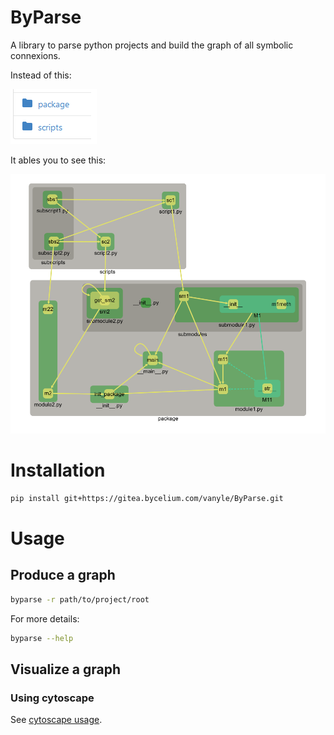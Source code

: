 # ByParse

A library to parse python projects and build the graph of all symbolic connexions.

Instead of this:

![toy_project_root](assets/toy_project_root.png)

It ables you to see this:

![toy_graph_image](assets/toy_graph_fcose.png)

# Installation

```bash
pip install git+https://gitea.bycelium.com/vanyle/ByParse.git
```

# Usage

## Produce a graph

```bash
byparse -r path/to/project/root
```

For more details:

```bash
byparse --help
```

## Visualize a graph

### Using cytoscape

See [cytoscape usage](cytovis/README.md).
